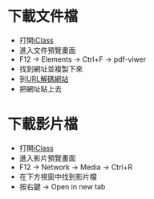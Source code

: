 # 下載文件檔
  - 打開[iClass](https://iclass.tku.edu.tw/)
  - 進入文件預覽畫面
  - F12 → Elements → Ctrl+F → pdf-viwer
  - 找到網址並複製下來
  - 到[URL解碼網站](https://www.convertstring.com/zh_TW/EncodeDecode/UrlDecode)
  - 把網址貼上去
# 下載影片檔
  - 打開[iClass](https://iclass.tku.edu.tw/)
  - 進入影片預覽畫面
  - F12 → Network → Media → Ctrl+R
  - 在下方視窗中找到影片檔
  - 按右鍵 → Open in new tab
